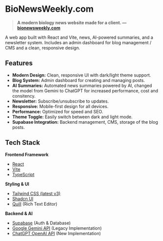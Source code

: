 # BioNewsWeekly.com

> **A modern biology news website made for a client. — [bionewsweekly.com](https://bionewsweekly.com)**

A web app built with React and Vite, news, AI-powered summaries, and a newsletter system. Includes an admin dashboard for blog management / CMS and a clean, responsive design.

## Features

- **Modern Design:** Clean, responsive UI with dark/light theme support.
- **Blog System:** Admin dashboard for creating and managing posts.
- **AI Summaries:** Automated news summaries powered by AI, changed the model from Gemini to ChatGPT for increased performance, cost and consitency.
- **Newsletter:** Subscribe/unsubscribe to updates.
- **Responsive:** Mobile-first design for all devices.
- **Performance:** Optimized for speed and SEO.
- **Theme Toggle:** Easily switch between dark and light mode.
- **Supabase Integration:** Backend management, CMS, storage of the blog posts.

## Tech Stack

**Frontend Framework**

- [React](https://react.dev/)
- [Vite](https://vitejs.dev/)
- [TypeScript](https://www.typescriptlang.org/)

**Styling & UI**

- [Tailwind CSS (latest v3)](https://tailwindcss.com/)
- [Shadcn UI](https://ui.shadcn.com/)
- [Quill](https://quilljs.com/) (Rich Text Editor)

**Backend & AI**

- [Supabase](https://supabase.com/) (Auth & Database)
- [Google Gemini API](https://ai.google.dev) (Legacy Implementation)
- [ChatGPT OpenAI API](https://openai.com/api/) (New Implementation)
